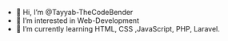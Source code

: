 - 👋 Hi, I’m @Tayyab-TheCodeBender
- 👀 I’m interested in Web-Development
- 🌱 I’m currently learning HTML, CSS ,JavaScript, PHP, Laravel.


<!---
Tayyab-TheCodeBender/Tayyab-TheCodeBender is a ✨ special ✨ repository because its `README.md` (this file) appears on your GitHub profile.
You can click the Preview link to take a look at your changes.
--->
